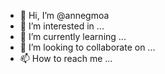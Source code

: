 - 👋 Hi, I’m @annegmoa
- 👀 I’m interested in ...
- 🌱 I’m currently learning ...
- 💞️ I’m looking to collaborate on ...
- 📫 How to reach me ...

<!---
annegmoa/annegmoa is a ✨ special ✨ repository because its `README.md` (this file) appears on your GitHub profile.
You can click the Preview link to take a look at your changes.
--->
